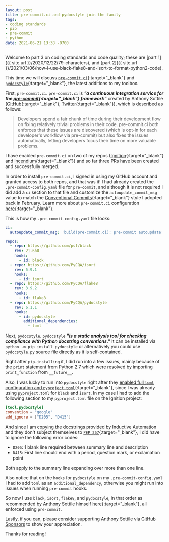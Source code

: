 ```yaml
---
layout: post
title: pre-commit.ci and pydocstyle join the family
tags:
- coding standards
- pip
- pre-commit
- python
date: 2021-06-21 13:38 -0700
---
```

Welcome to part 3 on coding standards and code quality; these are [part 1]({{ site.url }}/2020/12/22/79-characters), and [part 2]({{ site.url }}/2021/03/06/how-i-use-black-flake8-and-isort-to-format-python2-code).

This time we will discuss [`pre-commit.ci`](https://pre-commit.ci){:target="_blank"} and [`pydocstyle`](https://www.pydocstyle.org/en/stable/){:target="_blank"}, the latest additions to my toolbox.

First, `pre-commit.ci`. `pre-commit.ci` is ***"a continuous integration service for the [pre-commit](https://pre-commit.com/){:target="_blank"} framework"*** created by Anthony Sottile ([GitHub](https://github.com/asottile){:target="_blank"}, [Twitter](https://twitter.com/codewithanthony){:target="_blank"}), which is described as follows:

> Developers spend a fair chunk of time during their development flow on fixing relatively trivial problems in their code. pre-commit.ci both enforces that these issues are discovered (which is opt-in for each developer's workflow via pre-commit) but also fixes the issues automatically, letting developers focus their time on more valuable problems.

I have enabled `pre-commit.ci` on two of my repos ([Ignition](https://github.com/thecesrom/Ignition){:target="_blank"} and [incendium](https://github.com/thecesrom/incendium){:target="_blank"}) and so far three PRs have been created and successfully merged.

In order to install `pre-commit.ci`, I signed in using my GitHub account and granted access to both repos, and that was it! I had already created the `.pre-commit-config.yaml` file for `pre-commit`, and although it is not required I did add a `ci` section to that file and customize the `autoupdate_commit_msg` value to match the [Conventional Commits](https://www.conventionalcommits.org/){:target="_blank"} style I adopted back in February. Learn more about `pre-commit.ci` configuration [here](https://pre-commit.ci/#configuration){:target="_blank"}.

This is how my `.pre-commit-config.yaml` file looks:

```yml
ci:
  autoupdate_commit_msg: 'build(pre-commit.ci): pre-commit autoupdate'

repos:
  - repo: https://github.com/psf/black
    rev: 21.6b0
    hooks:
      - id: black
  - repo: https://github.com/PyCQA/isort
    rev: 5.9.1
    hooks:
      - id: isort
  - repo: https://github.com/PyCQA/flake8
    rev: 3.9.2
    hooks:
      - id: flake8
  - repo: https://github.com/PyCQA/pydocstyle
    rev: 6.1.1
    hooks:
      - id: pydocstyle
        additional_dependencies:
          - toml
```

Next, `pydocstyle`. `pydocstyle` ***"is a static analysis tool for checking compliance with Python docstring conventions."*** It can be installed via `python -m pip install pydocstyle` or alternatively you could use `pydocstyle.py` source file directly as it is self-contained.

Right after `pip-installing` it, I did run into a few issues, mainly because of the `print` statement from Python 2.7 which were resolved by importing `print_function` from `__future__`.

Also, I was lucky to run into `pydocstyle` right after they [enabled full `toml` configuration and `pyproject.toml`](https://github.com/PyCQA/pydocstyle/commit/8d8b319e6423d2e55fa1b0c9d456b4cf5d66d552){:target="_blank"}, since I was already using `pyproject.toml` for `black` and `isort`. In my case I had to add the following section to my `pyproject.toml` file on the Ignition project:

```toml
[tool.pydocstyle]
convention = "google"
add_ignore = ["D205", "D415"]
```

And since I am copying the docstrings provided by Inductive Automation and they don't subject themselves to [`PEP 257`](http://www.python.org/dev/peps/pep-0257/){:target="_blank"}, I did have to ignore the following error codes:

- `D205`: 1 blank line required between summary line and description
- `D415`: First line should end with a period, question mark, or exclamation point

Both apply to the summary line expanding over more than one line.

Also notice that on the `hooks` for `pydocstyle` on my `.pre-commit-config.yaml` I had to add `toml` as an `additional_dependency`, otherwise you might run into issues when running `pre-commit` hooks.

So now I use `black`, `isort`, `flake8`, and `pydocstyle`, in that order as recommended by Anthony Sottile himself [here](https://www.pythonpodcast.com/flake8-static-analysis-episode-309/){:target="_blank"}, all enforced using `pre-commit`.

Lastly, if you can, please consider supporting Anthony Sottile via [GitHub Sponsors](https://github.com/sponsors/asottile) to show your appreciation.

Thanks for reading!
